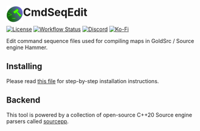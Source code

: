 <div>
  <img align="left" width="44px" src="https://github.com/craftablescience/CmdSeqEdit/blob/main/res/logo.png?raw=true" alt="CmdSeqEdit Logo" />
  <h1>CmdSeqEdit</h1>
</div>

<div>
  <a href="https://github.com/craftablescience/CmdSeqEdit/blob/main/LICENSE" target="_blank" rel="noopener noreferrer"><img src="https://img.shields.io/github/license/craftablescience/CmdSeqEdit?label=license" alt="License" /></a>
  <a href="https://github.com/craftablescience/CmdSeqEdit/actions" target="_blank" rel="noopener noreferrer"><img src="https://img.shields.io/github/actions/workflow/status/craftablescience/CmdSeqEdit/build.yml?branch=main&label=builds" alt="Workflow Status" /></a>
  <a href="https://discord.gg/ASgHFkX" target="_blank" rel="noopener noreferrer"><img src="https://img.shields.io/discord/678074864346857482?label=discord&logo=Discord&logoColor=%23FFFFFF" alt="Discord" /></a>
  <a href="https://ko-fi.com/craftablescience" target="_blank" rel="noopener noreferrer"><img src="https://img.shields.io/badge/donate-006dae?label=ko-fi&logo=ko-fi" alt="Ko-Fi" /></a>
</div>

Edit command sequence files used for compiling maps in GoldSrc / Source engine Hammer.

## Installing

Please read [this file](https://github.com/craftablescience/CmdSeqEdit/blob/main/INSTALL.md) for step-by-step installation instructions.

## Backend

This tool is powered by a collection of open-source C++20 Source engine parsers called [sourcepp](https://github.com/craftablescience/sourcepp).
